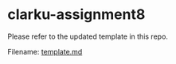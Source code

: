 # clarku-assignment8

Please refer to the updated template in this repo. 

Filename: [template.md](https://github.com/barnysanchez/clarku-assignment8/blob/master/template.md)